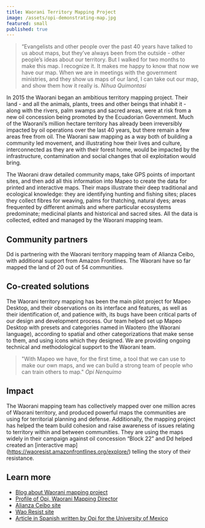 ```yaml
---
title: Waorani Territory Mapping Project
image: /assets/opi-demonstrating-map.jpg
featured: small
published: true
---
```

> “Evangelists and other people over the past 40 years have talked to us about
> maps, but they’ve always been from the outside - other people’s ideas about
> our territory. But I walked for two months to make this map. I recognize it.
> It makes me happy to know that now we have our map. When we are in meetings
> with the government ministries, and they show us maps of our land, I can take
> out our map, and show them how it really is.  <cite>Nihua Quimontasi</cite>

In 2015 the Waorani began an ambitious territory mapping project. Their land - and all the animals, plants, trees and other beings that inhabit it - along with the rivers, palm swamps and sacred areas, were at risk from a new oil concession being promoted by the Ecuadorian Government. Much of the Waorani’s million hectare territory has already been irreversibly impacted by oil operations over the last 40 years, but there remain a few areas free from oil. The Waorani saw mapping as a way both of building a community led movement, and illustrating how their lives and culture, interconnected as they are with their forest home, would be impacted by the infrastructure, contamination and social changes that oil exploitation would bring.

The Waorani draw detailed community maps, take GPS points of important sites, and then add all this information into Mapeo to create the data for printed and interactive maps. Their maps illustrate their deep traditional and ecological knowledge: they are identifying hunting and fishing sites; places they collect fibres for weaving, palms for thatching, natural dyes; areas frequented by different animals and where particular ecosystems predominate; medicinal plants and historical and sacred sites. All the data is collected, edited and managed by the Waorani mapping team.

## Community partners

Dd is partnering with the Waorani territory mapping team of Alianza Ceibo, with additional support from Amazon Frontlines. The Waorani have so far mapped the land of 20 out of 54 communities.

## Co-created solutions

The Waorani territory mapping has been the main pilot project for Mapeo Desktop, and their observations on its interface and features, as well as their identification of, and patience with, its bugs have been critical parts of our design and development process. Our team helped set up Mapeo Desktop with presets and categories named in Waotero (the Waorani language), according to spatial and other categorizations that make sense to them, and using icons which they designed. We are providing ongoing technical and methodological support to the Waorani team.

> "With Mapeo we have, for the first time, a tool that we can use to make our
> own maps, and we can build a strong team of people who can train others to
> map." <cite>Opi Nenquimo</cite>

## Impact

The Waorani mapping team has collectively mapped over one million acres of Waorani territory, and produced powerful maps the communities are using for territorial planning and defense. Additionally, the mapping project has helped the team build cohesion and raise awareness of issues relating to territory within and between communities. They are using the maps widely in their campaign against oil concession “Block 22” and Dd helped created an [interactive map] (https://waoresist.amazonfrontlines.org/explore/) telling the story of their resistance.

## Learn more

- [Blog about Waorani mapping project](https://www.digital-democracy.org/blog/update-from-the-ecuadorian-amazon/)
- [Profile of Opi, Waorani Mapping Director](https://www.digital-democracy.org/blog/indigenous-peoples-day/#waponi)
- [Alianza Ceibo site](https://alianzaceibo.org)
- [Wao Resist site](https://waoresist.amazonfrontlines.org)
- [Article in Spanish written by Opi for the University of Mexico](https://www.revistadelauniversidad.mx/articles/15aa78e7-d712-4ae5-8daf-9431390313bd/mapeo-territorial-waorani)
